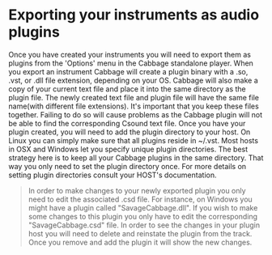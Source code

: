 # Exporting your instruments as audio plugins

Once you have created your instruments you will need to export them as plugins from the 'Options' menu in the Cabbage standalone player. When you export an instrument Cabbage will create a plugin binary with a .so, .vst, or .dll file extension, depending on your OS. Cabbage will also make a copy of your current text file and place it into the same directory as the plugin file. The newly created text file and plugin file will have the same file name(with different file extensions). It's important that you keep these files together. Failing to do so will cause problems as the Cabbage plugin will not be able to find the corresponding Csound text file. Once you have your plugin created, you will need to add the plugin directory to your host. On Linux you can simply make sure that all plugins reside in ~/.vst. Most hosts in OSX and Windows let you specify unique plugin directories. The best strategy here is to keep all your Cabbage plugins in the same directory. That way you only need to set the plugin directory once. For more details on setting plugin directories consult your HOST's documentation. 

>In order to make changes to your newly exported plugin you only need to edit the associated .csd file. For instance, on Windows you might have a plugin called "SavageCabbage.dll". If you wish to make some changes to this plugin you only have to edit the corresponding "SavageCabbage.csd" file. In order to see the changes in your plugin host you will need to delete and reinstate the plugin from the track. Once you remove and add the plugin it will show the new changes. 
